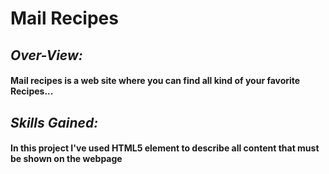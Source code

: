 # Mail Recipes

## *Over-View:*

#### Mail recipes is a web site where you can find all kind of your favorite Recipes...

## *Skills Gained:*
#### In this project I've used HTML5 element to describe all content that must be shown on the webpage
